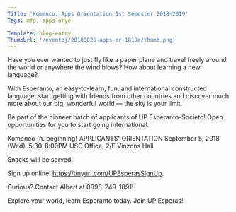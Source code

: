 ```yaml
---
Title: 'Komenco: Apps Orientation 1st Semester 2018-2019'
Tags: mfp, apps orye

Template: blog-entry
ThumbUrl: '/eventoj/20180826-apps-or-1819a/thumb.png'
---
```


Have you ever wanted to just fly like a paper plane and travel freely around the world or anywhere the wind blows? How about learning a new language?

With Esperanto, an easy-to-learn, fun, and international constructed language, start getting with friends from other countries and discover much more about our big, wonderful world — the sky is your limit.

Be part of the pioneer batch of applicants of UP Esperanto-Societo! Open opportunities for you to start going international.

Komenco
(n. beginning)
APPLICANTS' ORIENTATION
September 5, 2018 (Wed), 5:30-8:00PM
USC Office, 2/F Vinzons Hall

Snacks will be served!

Sign up online: https://tinyurl.com/UPEsperasSignUp.

Curious? Contact Albert at 0998-249-1891!

Explore your world, learn Esperanto today.
Join UP Esperas!